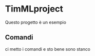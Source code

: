 # TimMLproject

Questo progetto è un esempio

## Comandi
ci metto i comandi
e sto bene
sono stanco

